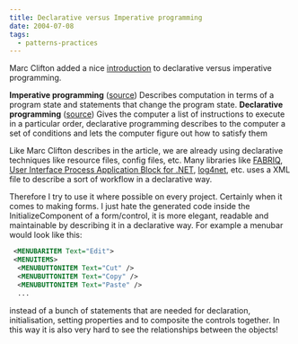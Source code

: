 ```yaml
---
title: Declarative versus Imperative programming
date: 2004-07-08
tags: 
  - patterns-practices
---
```


Marc Clifton added a nice [introduction](http://www.myxaml.com/wiki/ow.asp?DeclarativeVsImperativeProgramming) to declarative versus imperative programming.

**Imperative programming** ([source](http://en.wikipedia.org/wiki/Imperative_programming)) Describes computation in terms of a program state and statements that change the program state. **Declarative programming** ([source](http://en.wikipedia.org/wiki/Declarative_programming)) Gives the computer a list of instructions to execute in a particular order, declarative programming describes to the computer a set of conditions and lets the computer figure out how to satisfy them

Like Marc Clifton describes in the article, we are already using declarative techniques like resource files, config files, etc. Many libraries like [FABRIQ](http://www.gotdotnet.com/community/workspaces/workspace.aspx?ID=B4FCF02F-3E71-4A15-A305-F0511240EEC1), [User Interface Process Application Block for .NET](http://www.gotdotnet.com/Community/Workspaces/Workspace.aspx?id=0af2b0ef-b049-401a-a2f2-f55a070c1572), [log4net](http://logging.apache.org/log4net/), etc. uses a XML file to describe a sort of workflow in a declarative way.

Therefore I try to use it where possible on every project. Certainly when it comes to making forms. I just hate the generated code inside the InitializeComponent of a form/control, it is more elegant, readable and maintainable by describing it in a declarative way. For example a menubar would look like this: 

``` xml
 <MENUBARITEM Text="Edit"> 
 <MENUITEMS> 
  <MENUBUTTONITEM Text="Cut" /> 
  <MENUBUTTONITEM Text="Copy" /> 
  <MENUBUTTONITEM Text="Paste" /> 
  ... 
```

instead of a bunch of statements that are needed for declaration, initialisation, setting properties and to composite the controls together. In this way it is also very hard to see the relationships between the objects!
